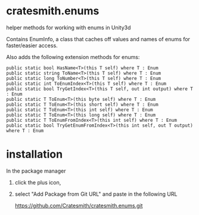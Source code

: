# cratesmith.enums
helper methods for working with enums in Unity3d

Contains EnumInfo<T>, a class that caches off values and names of enums for faster/easier access. 
  
Also adds the following extension methods for enums:
	
	public static bool HasName<T>(this T self) where T : Enum
	public static string ToName<T>(this T self) where T : Enum 
	public static long ToNumber<T>(this T self) where T : Enum 	
	public static int ToEnumIndex<T>(this T self) where T : Enum 		
	public static bool TryGetIndex<T>(this T self, out int output) where T : Enum
	public static T ToEnum<T>(this byte self) where T : Enum 
	public static T ToEnum<T>(this short self) where T : Enum 
	public static T ToEnum<T>(this int self) where T : Enum 
	public static T ToEnum<T>(this long self) where T : Enum 
	public static T ToEnumFromIndex<T>(this int self) where T : Enum
	public static bool TryGetEnumFromIndex<T>(this int self, out T output) where T : Enum

# installation 
In the package manager 
1. click the plus icon, 
	
2. select "Add Package from Git URL" and paste in the following URL
	
	https://github.com/Cratesmith/cratesmith.enums.git
